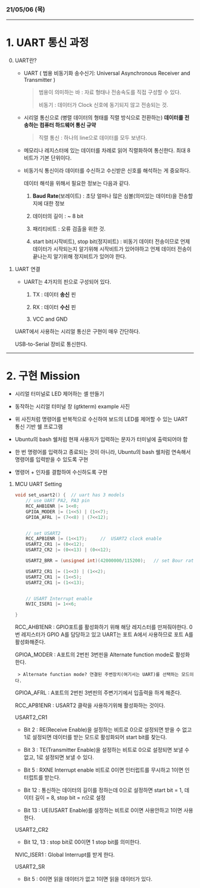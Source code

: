 ### 21/05/06 (목)
---------------------------

# 1. UART 통신 과정

0. UART란?

    - UART ( 범용 비동기화 송수신기: Universal Asynchronous Receiver and Transmitter )

        > 범용이 의미하는 바 :  자료 형태나 전송속도를 직접 구성할 수 있다. 
        >
        > 비동기 : 데이터가 Clock 신호에 동기되지 않고 전송되는 것. 

    - 시리얼 통신으로 (병렬 데이터의 형태를 직렬 방식으로 전환하는) **데이터를 전송하는 컴퓨터 하드웨어 통신 규약**

        > 직렬 통신 : 하나의 line으로 데이터를 모두 보낸다.

    - 메모리나 레지스터에 있는 데이터를 차례로 읽어 직렬화하여 통신한다. 최대 8비트가 기본 단위이다.

    - 비동기식 통신이라 데이터를 수신하고 수신받은 신호를 해석하는 게 중요하다.

        데이터 해석을 위해서 필요한 정보는 다음과 같다.

        1. **Baud Rate**(보레이트) : 초당 얼마나 많은 심볼(의미있는 데이터)을 전송할 지에 대한 정보

        2. 데이터의 길이 : ~ 8 bit
        
        3. 패리티비트 : 오류 검출을 위한 것.

        4. start bit(시작비트), stop bit(정지비트) : 비동기 데이터 전송이므로 언제 데이터가 시작되는지 알기위해 시작비트가 있어야하고 언제 데이터 전송이 끝나는지 알기위해 정지비트가 있어야 한다. 


1. UART 연결

    - UART는 4가지의 핀으로 구성되어 있다.

        1. TX : 데이터 **송신** 핀

        2. RX : 데이터 **수신** 핀

        3. VCC and GND

    
    UART에서 사용하는 시리얼 통신은 구현이 매우 간단하다.

    USB-to-Serial 장비로 통신한다.





---------------------------

# 2. 구현 Mission

- 시리얼 터미널로 LED 제어하는 셸 만들기
- 동작하는 시리얼 터미널 창 (gtkterm) example 사진

- 위 사진처럼 명령어를 반복적으로 수신하여 보드의 LED를 제어할 수 있는 UART 통신 기반 쉘 프로그램
- Ubuntu의 bash 쉘처럼 현재 사용자가 입력하는 문자가 터미널에 출력되어야 함
- 한 번 명령어를 입력하고 종료되는 것이 아니라, Ubuntu의 bash 쉘처럼 연속해서 명령어를 입력받을 수 있도록 구현
- 명령어 + 인자를 결합하여 수신하도록 구현


1. MCU UART Setting

    ```c
    void set_usart2() {  // uart has 3 models
        // use UART PA2, PA3 pin 
        RCC_AHB1ENR |= 1<<0;
        GPIOA_MODER |= (1<<5) | (1<<7);
        GPIOA_AFRL |= (7<<8) | (7<<12);


        // set USART2
        RCC_APB1ENR |= (1<<17);     //  USART2 clock enable
        USART2_CR1 |= (0<<12);
        USART2_CR2 |= (0<<13) | (0<<12);

        USART2_BRR = (unsigned int)(42000000/115200);   // set Bour rate

        USART2_CR1 |= (1<<3) | (1<<2);
        USART2_CR1 |= (1<<5);
        USART2_CR1 |= (1<<13);


        // USART Interrupt enable
        NVIC_ISER1 |= 1<<6;

    }
    ```

    RCC_AHB1ENR : GPIO포트를 활성화하기 위해 해당 레지스터를 만져줘야한다. 0번 레지스터가 GPIO A를 담당하고 있고 UART는 포트 A에서 사용하므로 포트 A를 활성화해준다. 

    GPIOA_MODER : A포트의 2번핀 3번핀을 Alternate function mode로 활성화한다.

        > Alternate function mode? 연결된 주변장치(여기서는 UART)를 선택하는 모드이다.
    
    GPIOA_AFRL : A포트의 2번핀 3번핀의 주변기기에서 입출력을 하게 해준다.

    RCC_APB1ENR : USART2 클락을 사용하기위해 활성화하는 것이다.

    USART2_CR1

    - Bit 2 : RE(Receive Enable)을 설정하는 비트로 0으로 설정되면 받을 수 없고 1로 설정되면 데이터를 받는 모드로 활성화되어 start bit를 찾는다.

    - Bit 3 : TE(Transmitter Enable)을 설정하는 비트로 0으로 설정되면 보낼 수 없고, 1로 설정되면 보낼 수 있다.

    - Bit 5 : RXNE Interrupt enable 비트로 0이면 인터럽트를 무시하고 1이면 인터럽트를 받는다.

    - Bit 12 : 통신하는 데이터의 길이를 정하는데 0으로 설정하면 start bit = 1, 데이터 길이 = 8, stop bit = n으로 설정

    - Bit 13 : UE(USART Enable)를 설정하는 비트로 0이면 사용안하고 1이면 사용한다.

    USART2_CR2

    - Bit 12, 13 : stop bit로 00이면 1 stop bit를 의미한다.

    NVIC_ISER1 : Global Interrupt를 받게 한다.

    USART2_SR

    - Bit 5 : 0이면 읽을 데이터가 없고 1이면 읽을 데이터가 있다.